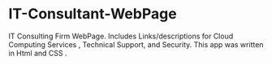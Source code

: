 # IT-Consultant-WebPage
IT Consulting Firm WebPage. Includes Links/descriptions for Cloud Computing Services , Technical Support, and Security.  This app was written in Html and CSS . 
